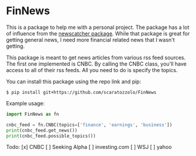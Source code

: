 # FinNews

This is a package to help me with a personal project. The package has a lot of influence from the [newscatcher package](https://github.com/kotartemiy/newscatcher). While that package is great for getting general news, I need more financial related news that I wasn't getting.

This package is meant to get news articles from various rss feed sources. The first one implemented is CNBC. By calling the CNBC class, you'll have access to all of their rss feeds. All you need to do is specify the topics.

You can install this package using the repo link and pip:
```
$ pip install git+https://github.com/scaratozzolo/FinNews
```

Example usage:
```python
import FinNews as fn

cnbc_feed = fn.CNBC(topics=['finance', 'earnings', 'business'])
print(cnbc_feed.get_news())
print(cnbc_feed.possible_topics())
```

Todo:
[x] CNBC
[ ] Seeking Alpha
[ ] investing.com
[ ] WSJ
[ ] yahoo
